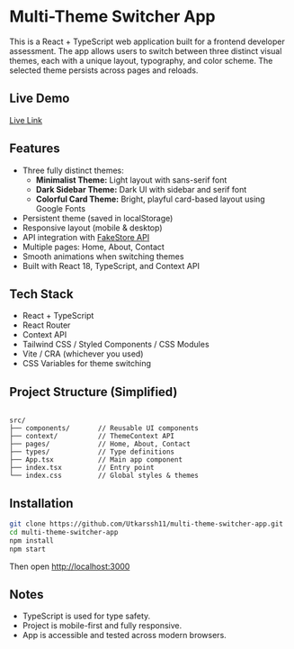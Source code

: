 # Multi-Theme Switcher App

This is a React + TypeScript web application built for a frontend developer assessment. The app allows users to switch between three distinct visual themes, each with a unique layout, typography, and color scheme. The selected theme persists across pages and reloads.

## Live Demo

[Live Link](https://multi-theme-switcher-app-git-main-utkarsh-patidar-s-projects.vercel.app/)  

## Features

- Three fully distinct themes:
  - **Minimalist Theme:** Light layout with sans-serif font
  - **Dark Sidebar Theme:** Dark UI with sidebar and serif font
  - **Colorful Card Theme:** Bright, playful card-based layout using Google Fonts
- Persistent theme (saved in localStorage)
- Responsive layout (mobile & desktop)
- API integration with [FakeStore API](https://fakestoreapi.com/products)
- Multiple pages: Home, About, Contact
- Smooth animations when switching themes
- Built with React 18, TypeScript, and Context API

## Tech Stack

- React + TypeScript
- React Router
- Context API
- Tailwind CSS / Styled Components / CSS Modules
- Vite / CRA (whichever you used)
- CSS Variables for theme switching

## Project Structure (Simplified)

```

src/
├── components/       // Reusable UI components
├── context/          // ThemeContext API
├── pages/            // Home, About, Contact
├── types/            // Type definitions
├── App.tsx           // Main app component
├── index.tsx         // Entry point
└── index.css         // Global styles & themes

````

## Installation

```bash
git clone https://github.com/Utkarssh11/multi-theme-switcher-app.git
cd multi-theme-switcher-app
npm install
npm start
````

Then open [http://localhost:3000](http://localhost:3000)


## Notes

* TypeScript is used for type safety.
* Project is mobile-first and fully responsive.
* App is accessible and tested across modern browsers.
